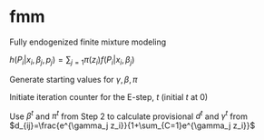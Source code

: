 # fmm 

Fully endogenized finite mixture modeling

$`h(P_i | x_i, \beta_j, p_j)=\sum_{j=1} \pi(z_i)f(P_i|x_i, \beta_j)`$

Generate starting values for $`\gamma, \beta, \pi`$

Initiate iteration counter for the E-step, $`t`$ (initial $`t`$ at 0) 

Use $`\beta^t`$ and $`\pi^t`$ from Step 2 to calculate provisional $`d^t`$ and $`\gamma^t`$ from $`d_{ij}=\frac{e^{\gamma_j z_i}}{1+\sum_{C=1}e^{\gamma_j z_i}}`$




